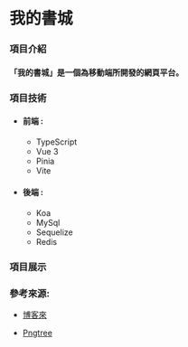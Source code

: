# 我的書城
### 項目介紹

#### 「我的書城」是一個為移動端所開發的網頁平台。


### 項目技術

- #### 前端 :

  - TypeScript
  - Vue 3
  - Pinia
  - Vite

- #### 後端 :

  - Koa
  - MySql
  - Sequelize
  - Redis				


### 項目展示


### 參考來源:

- [博客來](https://www.books.com.tw/)

- [Pngtree](https://zh.pngtree.com/)
